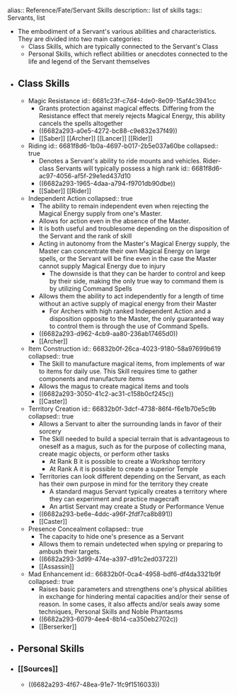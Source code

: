 alias:: Reference/Fate/Servant Skills
description:: list of skills
tags:: Servants, list

- The embodiment of a Servant's various abilities and characteristics. They are divided into two main categories:
	- Class Skills, which are typically connected to the Servant's Class
	- Personal Skills, which reflect abilities or anecdotes connected to the life and legend of the Servant themselves
- ## Class Skills
	- Magic Resistance
	  id:: 6681c23f-c7d4-4de0-8e09-15af4c3941cc
		- Grants protection against magical effects. Differing from the Resistance effect that merely rejects Magical Energy, this ability cancels the spells altogether
		- ((6682a293-a0e5-4272-bc88-c9e832e37f49))
		- [[Saber]] [[Archer]] [[Lancer]] [[Rider]]
	- Riding
	  id:: 6681f8d6-1b0a-4697-b017-2b5e037a60be
	  collapsed:: true
		- Denotes a Servant's ability to ride mounts and vehicles. Rider-class Servants will typically possess a high rank
		  id:: 6681f8d6-ac97-4056-af5f-29e1ed437d10
		- ((6682a293-1965-4daa-a794-f9701db90dbe))
		- [[Saber]] [[Rider]]
	- Independent Action
	  collapsed:: true
		- The ability to remain independent even when rejecting the Magical Energy supply from one's Master.
		- Allows for action even in the absence of the Master.
		- It is both useful and troublesome depending on the disposition of the Servant and the rank of skill
		- Acting in autonomy from the Master's Magical Energy supply, the Master can concentrate their own Magical 
		  Energy on large spells, or the Servant will be fine even in the case the Master cannot supply Magical Energy due to injury
			- The downside is that they can be harder to control and keep by their side, making the only true way to command them is by utilizing Command Spells
		- Allows them the ability to act independently for a length of time without an active supply of magical energy from their Master
			- For Archers with high ranked Independent Action and a disposition opposite to the Master, the only guaranteed way to control them is through the use of Command Spells.
		- ((6682a293-d962-4cb9-aa80-236ab17465d0))
		- [[Archer]]
	- Item Construction
	  id:: 66832b0f-26ca-4023-9180-58a97699b619
	  collapsed:: true
		- The Skill to manufacture magical items, from implements of war to items for daily use. This Skill requires time to gather components and manufacture items
		- Allows the magus to create magical items and tools
		- ((6682a293-3050-41c2-ac31-c158b0cf245c))
		- [[Caster]]
	- Territory Creation
	  id:: 66832b0f-3dcf-4738-86f4-f6e1b70e5c9b
	  collapsed:: true
		- Allows a Servant to alter the surrounding lands in favor of their sorcery
		- The Skill needed to build a special terrain that is advantageous to oneself as a magus, such as for the purpose of collecting mana, create magic objects, or perform other tasks
			- At Rank B it is possible to create a Workshop territory
			- At Rank A it is possible to create a superior Temple
		- Territories can look different depending on the Servant, as each has their own purpose in mind for the territory they create
			- A standard magus Servant typically creates a territory where they can experiment and practice magecraft
			- An artist Servant may create a Study or Performance Venue
		- ((6682a293-be6e-4ddc-a96f-2fdf7ca8b891))
		- [[Caster]]
	- Presence Concealment
	  collapsed:: true
		- The capacity to hide one's presence as a Servant
		- Allows them to remain undetected when spying or preparing to ambush their targets.
		- ((6682a293-3d99-474e-a397-d91c2ed03722))
		- [[Assassin]]
	- Mad Enhancement
	  id:: 66832b0f-0ca4-4958-bdf6-df4da3321b9f
	  collapsed:: true
		- Raises basic parameters and strengthens one's physical abilities in exchange for hindering mental capacities and/or their sense of reason. 
		  In some cases, it also affects and/or seals away some techniques, Personal Skills and Noble Phantasms
		- ((6682a293-6079-4ee4-8b14-ca350eb2702c))
		- [[Berserker]]
- ## Personal Skills
- ### [[Sources]]
	- ((6682a293-4f67-48ea-91e7-1fc9f1516033))